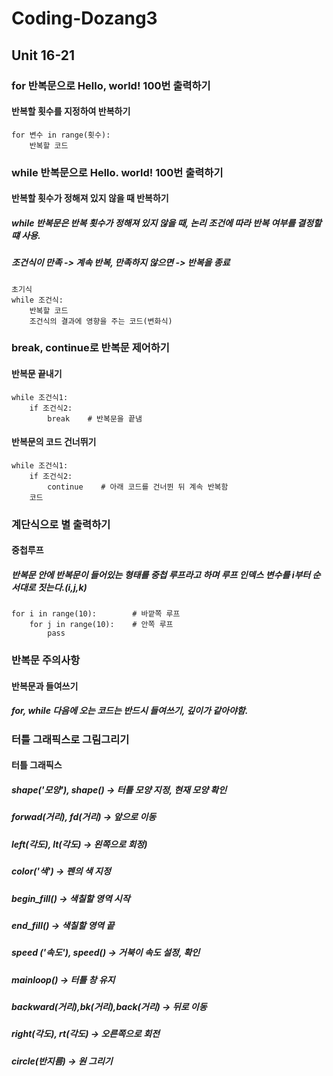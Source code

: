 # Coding-Dozang3
## Unit 16-21

### for 반복문으로 Hello, world! 100번 출력하기
#### 반복할 횟수를 지정하여 반복하기
```
for 변수 in range(횟수):
    반복할 코드
```
### while 반복문으로 Hello. world! 100번 출력하기
#### 반복할 횟수가 정해져 있지 않을 때 반복하기
##### while 반복문은 반복 횟수가 정해져 있지 않을 때, 논리 조건에 따라 반복 여부를 결정할 떄 사용.
##### 조건식이 만족 -> 계속 반복, 만족하지 않으면 -> 반복을 종료
```
초기식
while 조건식:
    반복할 코드
    조건식의 결과에 영향을 주는 코드(변화식)
```
### break, continue로 반복문 제어하기
#### 반복문 끝내기
```
while 조건식1:
    if 조건식2:
        break    # 반복문을 끝냄
```
#### 반복문의 코드 건너뛰기
```
while 조건식1:
    if 조건식2:
        continue    # 아래 코드를 건너뛴 뒤 계속 반복함
    코드
```
### 계단식으로 별 출력하기
#### 중첩루프
##### 반복문 안에 반복문이 들어있는 형태를 중첩 루프라고 하며 루프 인덱스 변수를 i부터 순서대로 짓는다.(i,j,k)
```
for i in range(10):        # 바깥쪽 루프
    for j in range(10):    # 안쪽 루프
        pass
```
### 반복문 주의사항
#### 반복문과 들여쓰기
##### for, while 다음에 오는 코드는 반드시 들여쓰기, 깊이가 같아야함.

### 터틀 그래픽스로 그림그리기
#### 터틀 그래픽스
##### shape('모양'), shape() -> 터틀 모양 지정, 현재 모양 확인
##### forwad(거리), fd(거리) -> 앞으로 이동
##### left(각도), lt(각도) -> 왼쪽으로 회정)
##### color('색') -> 펜의 색 지정
##### begin_fill() -> 색칠할 영역 시작
##### end_fill() -> 색칠할 영역 끝
##### speed ('속도'), speed() -> 거북이 속도 설정, 확인
##### mainloop() -> 터틀 창 유지
##### backward(거리),bk(거리),back(거리) -> 뒤로 이동
##### right(각도), rt(각도) -> 오른쪽으로 회전
##### circle(반지름) -> 원 그리기
